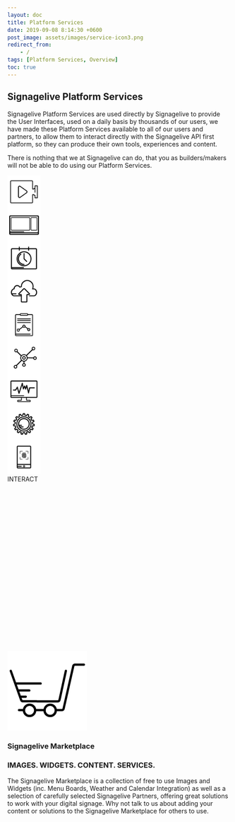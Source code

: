 ```yaml
---
layout: doc
title: Platform Services
date: 2019-09-08 8:14:30 +0600
post_image: assets/images/service-icon3.png
redirect_from:
    - /
tags: [Platform Services, Overview]
toc: true
---
```


## Signagelive Platform Services

Signagelive Platform Services are used directly by Signagelive to provide the User Interfaces, used on a daily basis by thousands of our users, we have made these Platform Services available to all of our users and partners, to allow them to interact directly with the Signagelive API first platform, so they can produce their own tools, experiences and content.

There is nothing that we at Signagelive can do, that you as builders/makers will not be able to do using our Platform Services.

<div class="flex row space-around">

<div class="flex col center" style="max-width: 20%;" onclick="showDiv('media')">
<img src="/assets/images/platform-services/media.png">
MEDIA
</div>

<div class="flex col center" style="max-width: 20%;" onclick="showDiv('layout')">
<img src="/assets/images/platform-services/layout.png">
LAYOUT
</div>

<div class="flex col center" style="max-width: 20%;" onclick="showDiv('schedule')">
<img src="/assets/images/platform-services/schedule.png">
SCHEDULE
</div>

<div class="flex col center" style="max-width: 20%;" onclick="showDiv('publish')">
<img src="/assets/images/platform-services/publish.png">
PUBLISH
</div>

<div class="flex col center" style="max-width: 20%;" onclick="showDiv('report')">
<img src="/assets/images/platform-services/report.png">
REPORT
</div>

<div class="flex col center" style="max-width: 20%;" onclick="showDiv('manage')">
<img src="/assets/images/platform-services/manage.png">
MANAGE
</div>

<div class="flex col center" style="max-width: 20%;" onclick="showDiv('monitor')">
<img src="/assets/images/platform-services/monitor.png">
MONITOR
</div>

<div class="flex col center" style="max-width: 20%;" onclick="showDiv('widgets')">
<img src="/assets/images/platform-services/widgets.png">
WIDGETS
</div>

<div class="flex col center" style="max-width: 20%;" onclick="showDiv('interact')">
<img src="/assets/images/platform-services/interact.png">
INTERACT
</div>

</div>

<div class="flex row" style="padding: 5vh;">
<div id="media">
    <div class="flex col align-center">
        <img src="/assets/images/platform-services/upload-80x80.png">
        <h4 class="no_toc"> Upload </h4>
        Upload your media to Signagelive directly from your existing content creation tools. You can upload all supported media types
        <ul>
            <li>Images</li>
            <li>Web Page URLS</li>
            <li>Widgets</li>
            <li>RSS</li>
            <li>Videos</li>
            <li>IPTV Stream URLS</li>
            <li>MRSS</li>
        </ul>
    </div>

<div class="flex col align-center">
    <img src="/assets/images/platform-services/folder-80x80.png">
    <h4 class="no_toc"> Organise </h4>

Organise your media into folders, allowing your Signagelive users to easily find and manage their media, rather than having to find it all in one place.

</div>

<div class="flex col align-center">
    <img src="/assets/images/platform-services/tagMedia-80x80.png">
    <h4 class="no_toc"> Tag </h4>

Tag your media, so that it can be easily found within Signagelive using the verbose search functionality.

</div>

<div class="flex col align-center">
    <img src="/assets/images/platform-services/download-80x80.png">
<h4 class="no_toc"> Download </h4>

Securely download media from your Signagelive media library

</div>

</div>

<div id="layout">

<div class="flex col align-center">
    <img src="/assets/images/platform-services/folder-80x80.png">
    <h4 class="no_toc"> Organise </h4>

Organise your media into folders, allowing your Signagelive users to easily find and manage their media, rather than having to find it all in one place.

</div>

<div class="flex col align-center">
    <img src="/assets/images/platform-services/createedit-80x80.png">
<h4 class="no_toc"> Create & Edit </h4>

Create a multi zone layout (portrait or landscape), passing in the zone dimensions and settings, along with default media settings, allowing you to create your layouts from your existing design tools and import into Signagelive.

Update or edit your existing Layouts, and if published have these automatically update on your Players.
</div>

</div>

<div id="schedule">
<div class="flex col align-center">
    <img src="/assets/images/platform-services/createEditPlaylist-80x80.png">
<h4 class="no_toc"> Create & Edit Playlists</h4>

Make new or edit your Playlists, with changes made in your existing tools.

Editing of already published Playlists, will automatically update your players without the need to re-publish your content.

</div>

<div class="flex col align-center">
    <img src="/assets/images/platform-services/addmediaplaylists-1-80x80.png">
<h4 class="no_toc">Add Media to Playlists</h4>

Easily add media you have uploaded into your playlists, and set the position in the playlist and the duration to play for.

</div>

<div class="flex col align-center">
    <img src="/assets/images/platform-services/setValidity-80x80.png">
<h4 class="no_toc">Set Validity and Conditional Playback on Media in Playlists</h4>

Set the dates when a piece of media should play, the days it should play on and the times between which it should play.

Set conditional playback on your media, deciding which players the media should play on by tags.

</div>

<div class="flex col align-center">
    <img src="/assets/images/platform-services/ExportPlaylist-80x80.png">
<h4 class="no_toc">Export Playlists</h4>

Do you want to be able to share your playlists outside of Signagelive for review? You can easily request and export of the playlist, and the report will appear in your inbox.

</div>

</div>

<div id="publish">

<div class="flex col align-center">
    <img src="/assets/images/platform-services/PublishDefault-80x80.png">
<h4 class="no_toc">Publish Default Content</h4>

Publish content to your players, so that if there isn’t any other content published, there will always be your own content to play.

</div>

<div class="flex col align-center">
    <img src="/assets/images/platform-services/publishScheduled-80x80.png">
<h4 class="no_toc">Publish Scheduled Content</h4>

Set up your schedules so that your content plays when and where it is meant to. Choose the dates, days and times it should be playing between, allowing you to forward schedule as well as Just in Time schedule your content.

</div>

<div class="flex col align-center">
    <img src="/assets/images/platform-services/publishInterrupt-80x80.png">
<h4 class="no_toc">Publish Interrupt Content</h4>

Do you want to be able to dynamically change the content being shown on your players, based on a certain trigger, such as a key press, fire alarm or some other programmatic trigger, publish the content you want to play when this trigger occurs.

Publishing an interrupt makes all of this possible, using the Signagelive Web Triggers.

</div>

</div>

<div id="report">

<div class="flex col align-center">
    <img src="/assets/images/platform-services/proofofPlay-80x80.png">
<h4 class="no_toc">Proof of Play</h4>

Enable Proof of Play on your Signagelive network/s and download CSV impression reports for you to amalgamate with other business data, such as sales data compared to when content was playing, or to be able to analyse within your business intelligence tools.

</div>

</div>

<div id="manage">

<div class="flex col align-center">
    <img src="/assets/images/platform-services/players-80x80.png">
<h4 class="no_toc">Players</h4>

Manage all of the Players on your Signagelive network/s, activate new players, deactivate existing players and organise your players in to useful folders.

Update the content and health check frequencies, and enabled scheduled reboots, remote screenshots or setup screen control schedules.

</div>

<div class="flex col align-center">
    <img src="/assets/images/platform-services/Licences-80x80.png">
<h4 class="no_toc">Licences</h4>

Manage your Signagelive licences easily, add new licences to your network and renew existing licences.

</div>

<div class="flex col align-center">
    <img src="/assets/images/platform-services/users-80x80.png">
<h4 class="no_toc">Users</h4>

Add or Remove users from your Signagelive network and control the level of access they have.

</div>

</div>

<div id="monitor">

<div class="flex col align-center">
    <img src="/assets/images/platform-services/players-80x80.png">
<h4 class="no_toc">Players</h4>

Extract the Signagelive dashboard data about your players in to your existing business monitoring solutions, make sure your players are connecting to Signagelive as they should be, have their latest content, and even retrieve their latest screenshots.

Build your own dashboards to display on your Signagelive players, so you can monitor your network without logging in to Signagelive.

</div>

</div>

<div id="widgets">

<div class="flex col align-center">
    <img src="/assets/images/platform-services/customiseWidgets-80x80.png">
<h4 class="no_toc">Customise Signagelive Widgets</h4>

Add one of the Signagelive clocks, weather widgets, calendar integration or menu board widgets to your Signagelive network, download the widget and edit the background or template to make it fit your company branding.

</div>

<div class="flex col align-center">
    <img src="/assets/images/platform-services/createedit-80x80.png">
<h4 class="no_toc">Create your own</h4>

Create your own widgets and upload them to Signagelive for you to use.

</div>

<div class="flex col align-center">
    <img src="/assets/images/platform-services/marketplace-80x80.png">
<h4 class="no_toc">Marketplace</h4>

Why not make your widgets available to all Signagelive users, and ask us to add your widgets to the Signagelive Marketplace.

</div>

</div>

<div id="interact">

<div class="flex col align-center">
    <img src="/assets/images/platform-services/touch-80x80.png">
<h4 class="no_toc">Touch</h4>

Use the Signagelive Chrome app in kiosk mode to provide a kiosk application, showing media when there isn’t anyone interacting with the player, as soon as someone touches the player, start the interactive content, and then fall back to normal playback after a set period of no interaction.

</div>

<div class="flex col align-center">
    <img src="/assets/images/platform-services/keyboard-80x80.png">
<h4 class="no_toc">Keyboard</h4>

Interrupt the playback of content based on the key being pressed on a keyboard attached to your Signagelive player (Legacy PC and IAdea only)

</div>

<div class="flex col align-center">
    <img src="/assets/images/platform-services/remoteControl-80x80.png">
<h4 class="no_toc">Remote Control Buttons</h4>

Using the remote control for System on Chip players, trigger a change of content based on the button being pressed.

</div>

<div class="flex col align-center">
    <img src="/assets/images/platform-services/LiftnLearn-80x80.png">
<h4 class="no_toc">Lift and Learn</h4>

Create a lift and learn experience using GPIO connected switches/sensors or using RFID.

</div>

<div class="flex col align-center">
    <img src="/assets/images/platform-services/trigger-80x80.png">
<h4 class="no_toc">Web Triggers</h4>

Connect to the Web Triggers API to be able to trigger a change in content, prompted by any solution which can connect to a RESTful API.

</div>

</div>

</div>

<div class="flex row">

<div class="flex col align-center">
<img src="/assets/images/platform-services/marketplace.png" height="180" width="180">
<h3 class="no_toc"> Signagelive Marketplace </h3>
</div>

<div class="flex col">
<h3 class="no_toc">IMAGES. WIDGETS. CONTENT. SERVICES.</h3>

The Signagelive Marketplace is a collection of free to use Images and Widgets (inc. Menu Boards, Weather and Calendar Integration) as well as a selection of carefully selected Signagelive Partners, offering great solutions to work with your digital signage. Why not talk to us about adding your content or solutions to the Signagelive Marketplace for others to use.
</div>

</div>

<style>
    .flex.col.center {
    height: 75px;
    width: 75px;
    }

    #media, #layout, #schedule, #publish, #report, #manage, #monitor, #widgets, #interact {
        display: none;
        font-size: 14px;
    }

    .align-center {
        align-items: center;
        -webkit-align-items: center;
    }

    .flex.col.space-around .flex.col > img {
        height: 80px;
        width: 80px;
    }
</style>

<script>
    function showDiv(divToShow) {
    var elems = ["media", "layout", "schedule", "publish", "report", "manage", "monitor", "widgets", "interact"];

    for(var i = 0; i < elems.length; i++) {
        if(elems[i] == divToShow) {
            console.log('found');
            if(document.getElementById(elems[i]).style.display == "" || document.getElementById(elems[i]).style.display == 'none') {
                console.log('flex');
                document.getElementById(elems[i]).style.display = 'flex';
            } else {
                console.log('none');
                document.getElementById(elems[i]).style.display = 'none';
            }
        } else {
            console.log('hide');
            document.getElementById(elems[i]).style.display = 'none';
        }
    }
}
</script>